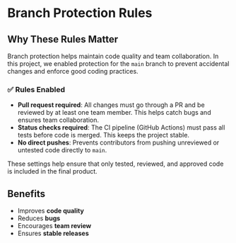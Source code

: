 #  Branch Protection Rules

## Why These Rules Matter

Branch protection helps maintain code quality and team collaboration. In this project, we enabled protection for the `main` branch to prevent accidental changes and enforce good coding practices.

### ✅ Rules Enabled

- **Pull request required**: All changes must go through a PR and be reviewed by at least one team member. This helps catch bugs and ensures team collaboration.
- **Status checks required**: The CI pipeline (GitHub Actions) must pass all tests before code is merged. This keeps the project stable.
- **No direct pushes**: Prevents contributors from pushing unreviewed or untested code directly to `main`.

These settings help ensure that only tested, reviewed, and approved code is included in the final product.

## Benefits
- Improves **code quality**
- Reduces **bugs**
- Encourages **team review**
- Ensures **stable releases**
